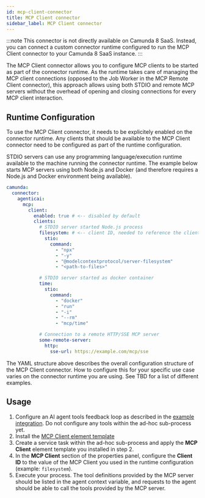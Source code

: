 ```yaml
---
id: mcp-client-connector
title: MCP Client connector
sidebar_label: MCP Client connector
---
```


:::note
This connector is not directly available on Camunda 8 SaaS. Instead, you can connect a custom connector runtime
configured to run the MCP Client connector to your Camunda 8 SaaS instance.
:::

The MCP Client connector allows you to configure MCP clients to be started as part of the connector runtime. As the
runtime takes care of managing the MCP client connections (opposed to the Job Worker in the MCP Remote Client
connector), this approach allows using both STDIO and remote MCP servers without the overhead of opening and closing
connections for every MCP client interaction.

## Runtime Configuration

To use the MCP Client connector, it needs to be explicitely enabled on the connector runtime. Any clients that should
be available to the MCP Client connector need to be configured as part of the runtime configuration.

STDIO servers can use any programming language/execution runtime available to the machine running the connector runtime.
The example below starts MCP servers using both Node.js and Docker (and therefore requires a Node.js and Docker
environment being available).

```yaml
camunda:
  connector:
    agenticai:
      mcp:
        client:
          enabled: true # <-- disabled by default
          clients:
            # STDIO server started Node.js process
            filesystem: # <-- client ID, needed to reference the client in the MCP Client connector configuration
              stio:
                command:
                  - "npx"
                  - "-y"
                  - "@modelcontextprotocol/server-filesystem"
                  - "<path-to-files>"

            # STDIO server started as docker container
            time:
              stio:
                command:
                  - "docker"
                  - "run"
                  - "-i"
                  - "--rm"
                  - "mcp/time"

            # Connection to a remote HTTP/SSE MCP server
            some-remote-server:
              http:
                sse-url: https://example.com/mcp/sse
```

The YAML structure above describes the overall configuration structure of the MCP Client connector. How to configure this
for your specific use case varies on the connector runtime you are using. See TBD for a list of different examples.

## Usage

1. Configure an AI agent tools feedback loop as described in
   the [example integration](../../../connectors/out-of-the-box-connectors/agentic-ai-aiagent-example.md). Do not
   configure any tools within the ad-hoc sub-process yet.
2. Install
   the [MCP Client element template](https://github.com/camunda/connectors/blob/8.8.0-alpha6/connectors/agentic-ai/element-templates/agenticai-mcp-client-outbound-connector.json)
3. Create a service task within the ad-hoc sub-process and apply the **MCP Client** element template you
   installed in step 2.
4. In the **MCP Client** section of the properties panel, configure the **Client ID** to the value of the MCP Client you
   used in the runtime configuration (example: `filesystem`).
5. Execute your process. The tool definitions provided by the MCP server should be listed in the agent context variable,
   and requests to the agent should be able to call the tools provided by the MCP server.
